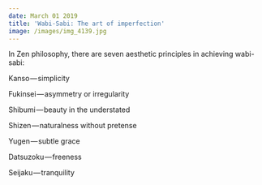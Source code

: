 ```yaml
---
date: March 01 2019
title: 'Wabi-Sabi: The art of imperfection'
image: /images/img_4139.jpg
---
```

In Zen philosophy, there are seven aesthetic principles in achieving wabi-sabi:

Kanso — simplicity

Fukinsei — asymmetry or irregularity

Shibumi — beauty in the understated

Shizen — naturalness without pretense

Yugen — subtle grace

Datsuzoku — freeness

Seijaku — tranquility
